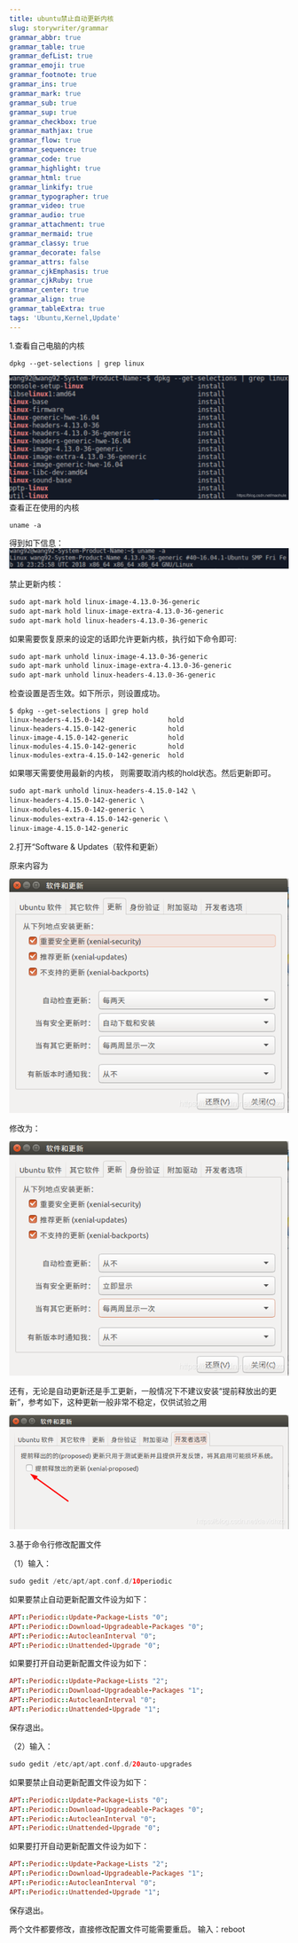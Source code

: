 ```yaml
---
title: ubuntu禁止自动更新内核
slug: storywriter/grammar
grammar_abbr: true
grammar_table: true
grammar_defList: true
grammar_emoji: true
grammar_footnote: true
grammar_ins: true
grammar_mark: true
grammar_sub: true
grammar_sup: true
grammar_checkbox: true
grammar_mathjax: true
grammar_flow: true
grammar_sequence: true
grammar_code: true
grammar_highlight: true
grammar_html: true
grammar_linkify: true
grammar_typographer: true
grammar_video: true
grammar_audio: true
grammar_attachment: true
grammar_mermaid: true
grammar_classy: true
grammar_decorate: false
grammar_attrs: false
grammar_cjkEmphasis: true
grammar_cjkRuby: true
grammar_center: true
grammar_align: true
grammar_tableExtra: true
tags: 'Ubuntu,Kernel,Update'
---
```


1.查看自己电脑的内核

``` vim
dpkg --get-selections | grep linux
```

![enter description here](./images/1651633007523.png)
查看正在使用的内核

``` vim
uname -a
```
得到如下信息：
![enter description here](./images/1651633079922.png)

禁止更新内核：

``` apache
sudo apt-mark hold linux-image-4.13.0-36-generic
sudo apt-mark hold linux-image-extra-4.13.0-36-generic
sudo apt-mark hold linux-headers-4.13.0-36-generic
```

如果需要恢复原来的设定的话即允许更新内核，执行如下命令即可:

``` apache
sudo apt-mark unhold linux-image-4.13.0-36-generic
sudo apt-mark unhold linux-image-extra-4.13.0-36-generic
sudo apt-mark unhold linux-headers-4.13.0-36-generic
```

检查设置是否生效。如下所示，则设置成功。

``` subunit
$ dpkg --get-selections | grep hold
linux-headers-4.15.0-142			    hold
linux-headers-4.15.0-142-generic		hold
linux-image-4.15.0-142-generic			hold
linux-modules-4.15.0-142-generic		hold
linux-modules-extra-4.15.0-142-generic  hold
```

如果哪天需要使用最新的内核， 则需要取消内核的hold状态。然后更新即可。

``` apache
sudo apt-mark unhold linux-headers-4.15.0-142 \
linux-headers-4.15.0-142-generic \
linux-modules-4.15.0-142-generic \
linux-modules-extra-4.15.0-142-generic \
linux-image-4.15.0-142-generic
```



2.打开“Software & Updates（软件和更新）

原来内容为

![enter description here](./images/1651633127366.png)

修改为：

![enter description here](./images/1651633139780.png)

还有，无论是自动更新还是手工更新，一般情况下不建议安装“提前释放出的更新”，参考如下，这种更新一般非常不稳定，仅供试验之用

![enter description here](./images/1651633149341.png)

3.基于命令行修改配置文件

（1）输入：

``` gradle
sudo gedit /etc/apt/apt.conf.d/10periodic
```

如果要禁止自动更新配置文件设为如下：

``` ruby
APT::Periodic::Update-Package-Lists "0";
APT::Periodic::Download-Upgradeable-Packages "0";
APT::Periodic::AutocleanInterval "0";
APT::Periodic::Unattended-Upgrade "0";
```

如果要打开自动更新配置文件设为如下：

``` ruby
APT::Periodic::Update-Package-Lists "2";
APT::Periodic::Download-Upgradeable-Packages "1";
APT::Periodic::AutocleanInterval "0";
APT::Periodic::Unattended-Upgrade "1";
```

保存退出。

（2）输入：

``` gradle
sudo gedit /etc/apt/apt.conf.d/20auto-upgrades
```

如果要禁止自动更新配置文件设为如下：

``` ruby
APT::Periodic::Update-Package-Lists "0";
APT::Periodic::Download-Upgradeable-Packages "0";
APT::Periodic::AutocleanInterval "0";
APT::Periodic::Unattended-Upgrade "0";
```

如果要打开自动更新配置文件设为如下：

``` ruby
APT::Periodic::Update-Package-Lists "2";
APT::Periodic::Download-Upgradeable-Packages "1";
APT::Periodic::AutocleanInterval "0";
APT::Periodic::Unattended-Upgrade "1";
```

保存退出。

两个文件都要修改，直接修改配置文件可能需要重启。
输入：reboot
